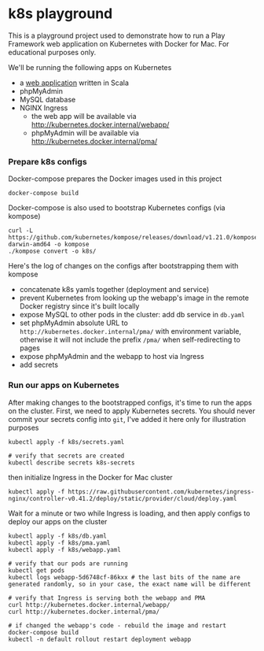 # k8s playground

This is a playground project used to demonstrate how to run a Play Framework web application on Kubernetes with Docker for Mac. For educational purposes only.

We'll be running the following apps on Kubernetes
- a [web application](PLAY.md) written in Scala
- phpMyAdmin
- MySQL database
- NGINX Ingress
  - the web app will be available via http://kubernetes.docker.internal/webapp/
  - phpMyAdmin will be available via http://kubernetes.docker.internal/pma/

### Prepare k8s configs
Docker-compose prepares the Docker images used in this project
```
docker-compose build
```

Docker-compose is also used to bootstrap Kubernetes configs (via kompose)
```
curl -L https://github.com/kubernetes/kompose/releases/download/v1.21.0/kompose-darwin-amd64 -o kompose
./kompose convert -o k8s/
```

Here's the log of changes on the configs after bootstrapping them with kompose
- concatenate k8s yamls together (deployment and service)
- prevent Kubernetes from looking up the webapp's image in the remote Docker registry since it's built locally
- expose MySQL to other pods in the cluster: add db service in `db.yaml`
- set phpMyAdmin absolute URL to `http://kubernetes.docker.internal/pma/` with environment variable, otherwise it will not include the prefix `/pma/` when self-redirecting to pages
- expose phpMyAdmin and the webapp to host via Ingress
- add secrets

### Run our apps on Kubernetes
After making changes to the bootstrapped configs, it's time to run the apps on the cluster. First, we need to apply Kubernetes secrets. You should never commit your secrets config into `git`, I've added it here only for illustration purposes
```
kubectl apply -f k8s/secrets.yaml

# verify that secrets are created
kubectl describe secrets k8s-secrets
```

then initialize Ingress in the Docker for Mac cluster
```
kubectl apply -f https://raw.githubusercontent.com/kubernetes/ingress-nginx/controller-v0.41.2/deploy/static/provider/cloud/deploy.yaml
```

Wait for a minute or two while Ingress is loading, and then apply configs to deploy our apps on the cluster
```
kubectl apply -f k8s/db.yaml
kubectl apply -f k8s/pma.yaml
kubectl apply -f k8s/webapp.yaml

# verify that our pods are running
kubectl get pods
kubectl logs webapp-5d6748cf-86kxx # the last bits of the name are generated randomly, so in your case, the exact name will be different

# verify that Ingress is serving both the webapp and PMA
curl http://kubernetes.docker.internal/webapp/
curl http://kubernetes.docker.internal/pma/

# if changed the webapp's code - rebuild the image and restart
docker-compose build
kubectl -n default rollout restart deployment webapp
```

